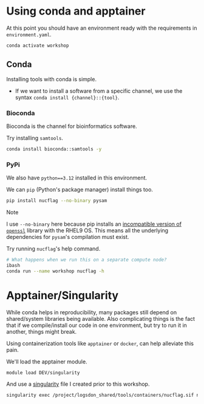 # Using conda and apptainer
At this point you should have an environment ready with the requirements in `environment.yaml`.
```bash
conda activate workshop
```

## Conda
Installing tools with conda is simple.
* If we want to install a software from a specific channel, we use the syntax `conda install {channel}::{tool}`.

### Bioconda
Bioconda is the channel for bioinformatics software.

Try installing `samtools`.
```bash
conda install bioconda::samtools -y
```

### PyPi
We also have `python==3.12` installed in this environment.

We can `pip` (Python's package manager) install things too. 
```bash
pip install nucflag --no-binary pysam
```

> [!NOTE]
> I use `--no-binary` here because pip installs an [incompatible version of `openssl`](https://access.redhat.com/solutions/7035895) library with the RHEL9 OS. This means all the underlying dependencies for `pysam`'s compilation must exist.

Try running `nucflag`'s help command.
```bash
# What happens when we run this on a separate compute node?
ibash
conda run --name workshop nucflag -h 
```

# Apptainer/Singularity
While conda helps in reproducibility, many packages still depend on shared/system libraries being available. Also complicating things is the fact that if we compile/install our code in one environment, but try to run it in another, things might break.

Using containerization tools like `apptainer` or `docker`, can help alleviate this pain.

We'll load the apptainer module.
```bash
module load DEV/singularity
```

And use a [singularity](https://github.com/koisland/LPCDockerfiles) file I created prior to this workshop.
```bash
singularity exec /project/logsdon_shared/tools/containers/nucflag.sif nucflag -h
```

